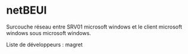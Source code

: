 netBEUI
=======

Surcouche réseau entre SRV01 microsoft windows et le client microsoft windows sous microsoft windows.

Liste de développeurs : magret
